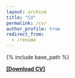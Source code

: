 ```yaml
---
layout: archive
title: "CV"
permalink: /cv/
author_profile: true
redirect_from:
  - /resume
---
```


{% include base_path %}

[**\[Download CV\]**](https://raw.githubusercontent.com/DarioLandwehr/DarioLandwehr.github.io/master/files/CV_09_2024.pdf)


